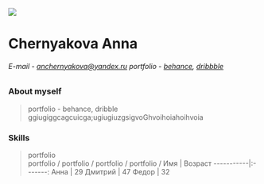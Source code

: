 ![](https://commonmark.org/help/images/favicon.png) 
# Chernyakova Anna
###### E-mail - anchernyakova@yandex.ru     portfolio - [behance](https://www.behance.net/portffolio), [dribbble](https://dribbble.com/G_B_R_Jo)



### About myself
> portfolio - behance, dribble ggiugiggcagcuicga;ugiugiuzgsigvoGhvoihoiahoihvoia


### Skills
> portfolio \
> portfolio /
> portfolio /
> portfolio /
> portfolio /
    Имя    | Возраст 
-----------|:-------: 
Анна       |   29 
Дмитрий    |   47 
Федор      |   32


